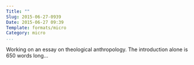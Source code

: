 ```yaml
---
Title: ""
Slug: 2015-06-27-0939
Date: 2015-06-27 09:39
Template: formats/micro
Category: micro
...
```


Working on an essay on theological anthropology. The introduction alone is 650
words long...
